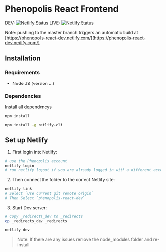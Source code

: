 # Phenopolis React Frontend

DEV: [![Netlify Status](https://api.netlify.com/api/v1/badges/b51ae4bc-d393-4f78-8303-0ec6ee4f2825/deploy-status)](https://app.netlify.com/sites/phenopolis-react-dev/deploys)
LIVE: [![Netlify Status](https://api.netlify.com/api/v1/badges/bb56af63-0d92-4259-9884-b6795cffad1d/deploy-status)](https://app.netlify.com/sites/phenopolis/deploys)


Note: pushing to the master branch triggers an automatic build at
[https://phenopolis-react-dev.netlify.com/](https://phenopolis-react-dev.netlify.com/)

## Installation

### Requirements

- Node JS (version ...)

### Dependencies

Install all dependencys

```bash
npm install

npm install -g netlify-cli
```

## Set up Netlify

1. First login into Netlify:

```bash
# use the Phenopolis account
netlify login
# run netlify logout if you are already logged in with a different account
```

2. Then connect the folder to the correct Netlify site:

```bash
netlify link
# Select `Use current git remote origin`
# Then Select `phenopolis-react-dev`
```

3. Start Dev server:

```bash
# copy _redirects_dev to _redirects
cp _redirects_dev _redirects

netlify dev
```

> Note: If there are any issues remove the node_modules folder and re-install
